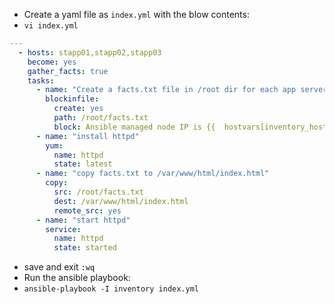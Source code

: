 - Create a yaml file as `index.yml` with the blow contents:
- `vi index.yml`
``` YAML
---
  - hosts: stapp01,stapp02,stapp03
    become: yes
    gather_facts: true
    tasks:
      - name: "Create a facts.txt file in /root dir for each app server"
        blockinfile:
          create: yes
          path: /root/facts.txt
          block: Ansible managed node IP is {{  hostvars[inventory_hostname]['ansible_default_ipv4']['address']  }}
      - name: "install httpd"
        yum:
          name: httpd
          state: latest
      - name: "copy facts.txt to /var/www/html/index.html"
        copy:
          src: /root/facts.txt
          dest: /var/www/html/index.html
          remote_src: yes
      - name: "start httpd"
        service:
          name: httpd
          state: started
```
- save and exit `:wq`
- Run the ansible playbook:
- `ansible-playbook -I inventory index.yml`
